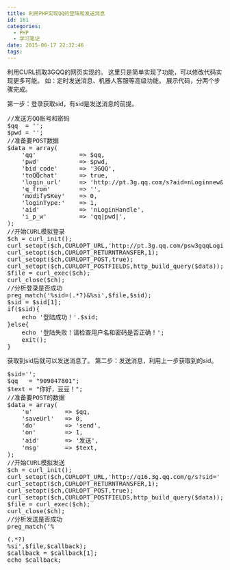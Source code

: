 ```yaml
---
title: 利用PHP实现QQ的登陆和发送消息
id: 181
categories:
  - PHP
  - 学习笔记
date: 2015-06-17 22:32:46
tags:
---
```


利用CURL抓取3GQQ的网页实现的。
这里只是简单实现了功能，可以修改代码实现更多可能。
如：定时发送消息、机器人客服等高级功能。
展示代码，分两个步骤完成。

第一步：登录获取sid，有sid是发送消息的前提。

<pre lang="php" line="1" escaped="true">
//发送方QQ账号和密码
$qq  = '';
$pwd = '';
//准备要POST数据
$data = array(
    'qq'            => $qq,
    'pwd'           => $pwd,
    'bid_code'      => '3GQQ',
    'toQQchat'      => true,
    'login_url'     => 'http://pt.3g.qq.com/s?aid=nLoginnew&q_from=3GQQ',
    'q_from'        => '',
    'modifySKey'    => 0,
    'loginType:'    => 1,
    'aid'           => 'nLoginHandle',
    'i_p_w'         => 'qq|pwd|',
);
//开始CURL模拟登录
$ch = curl_init();
curl_setopt($ch,CURLOPT_URL,'http://pt.3g.qq.com/psw3gqqLogin');
curl_setopt($ch,CURLOPT_RETURNTRANSFER,1);
curl_setopt($ch,CURLOPT_POST,true);
curl_setopt($ch,CURLOPT_POSTFIELDS,http_build_query($data));
$file = curl_exec($ch);
curl_close($ch);
//分析登录是否成功
preg_match('%sid=(.*?)&%si',$file,$sid);
$sid = $sid[1];
if($sid){
    echo '登陆成功！'.$sid;
}else{
    echo '登陆失败！请检查用户名和密码是否正确！';
    exit();
}
</pre>

获取到sid后就可以发送消息了。
第二步：发送消息，利用上一步获取到的sid。
<pre lang="php" line="1" escaped="true">
$sid='';
$qq   = "909047801";
$text = "你好，豆豆！";
//准备要POST的数据
$data = array(
    'u'         => $qq,
    'saveUrl'   => 0,
    'do'        => 'send',
    'on'        => 1,
    'aid'       => '发送',
    'msg'       => $text,
);
//开始CURL模拟发送
$ch = curl_init();
curl_setopt($ch,CURLOPT_URL,'http://q16.3g.qq.com/g/s?sid=' . $sid);
curl_setopt($ch,CURLOPT_RETURNTRANSFER,1);
curl_setopt($ch,CURLOPT_POST,true);
curl_setopt($ch,CURLOPT_POSTFIELDS,http_build_query($data));
$file = curl_exec($ch);
curl_close($ch);
//分析发送是否成功
preg_match('%<p align="left">(.*?)
%si',$file,$callback);
$callback = $callback[1];
echo $callback;
</pre>